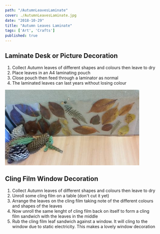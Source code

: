 ```yaml
---
path: "/AutumnLeavesLaminate"
cover: ./AutumnLeavesLaminate.jpg
date: "2018-10-29"
title: "Autumn Leaves Laminate"
tags: ['Art', 'Crafts']
published: true
---
```


## Laminate Desk or Picture Decoration
1. Collect Autumn leaves of different shapes and colours then leave to dry
2. Place leaves in an A4 laminating pouch 
3. Close pouch then feed through a laminator as normal
4. The laminated leaves can last years without losing colour

![Autumn Leaves Laminate](./AutumnLeavesLaminate.jpg)


## Cling Film Window Decoration

1. Collect Autumn leaves of different shapes and colours then leave to dry
2. Unroll some cling film on a table (don't cut it yet)
3. Arrange the leaves on the cling film taking note of the different colours and shapes of the leaves
4. Now unroll the same lenght of cling film back on itself to form a cling film sandwich with the leaves in the middle
5. Rub the cling film leaf sandwich against a window. It will cling to the window due to static electricity. This makes a lovely window decoration



